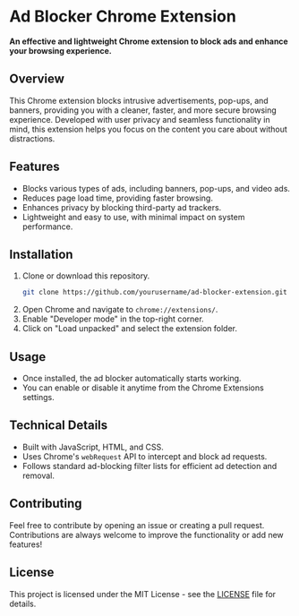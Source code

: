# Ad Blocker Chrome Extension

**An effective and lightweight Chrome extension to block ads and enhance your browsing experience.**

## Overview

This Chrome extension blocks intrusive advertisements, pop-ups, and banners, providing you with a cleaner, faster, and more secure browsing experience. Developed with user privacy and seamless functionality in mind, this extension helps you focus on the content you care about without distractions.

## Features

- Blocks various types of ads, including banners, pop-ups, and video ads.
- Reduces page load time, providing faster browsing.
- Enhances privacy by blocking third-party ad trackers.
- Lightweight and easy to use, with minimal impact on system performance.

## Installation

1. Clone or download this repository.
   ```bash
   git clone https://github.com/yourusername/ad-blocker-extension.git
   ```
2. Open Chrome and navigate to `chrome://extensions/`.
3. Enable "Developer mode" in the top-right corner.
4. Click on "Load unpacked" and select the extension folder.

## Usage

- Once installed, the ad blocker automatically starts working.
- You can enable or disable it anytime from the Chrome Extensions settings.

## Technical Details

- Built with JavaScript, HTML, and CSS.
- Uses Chrome's `webRequest` API to intercept and block ad requests.
- Follows standard ad-blocking filter lists for efficient ad detection and removal.

## Contributing

Feel free to contribute by opening an issue or creating a pull request. Contributions are always welcome to improve the functionality or add new features!

## License

This project is licensed under the MIT License - see the [LICENSE](LICENSE) file for details.

